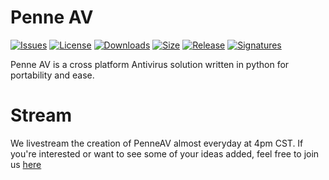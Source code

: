# Penne AV

[![Issues](https://img.shields.io/github/issues/penetrum-security/penne?style=plastic)](https://github.com/penetrum-security/Penne/issues)
[![License](https://img.shields.io/github/license/penetrum-security/penne?style=plastic)](https://github.com/penetrum-security/penne)
[![Downloads](https://img.shields.io/github/downloads/penetrum-security/penne/total?style=plastic)](https://github.com/penetrum-security/penne)
[![Size](https://img.shields.io/github/languages/code-size/penetrum-security/penne?style=plastic)](https://github.com/penetrum-security)
[![Release](https://img.shields.io/github/v/tag/penetrum-security/penne?style=plastic)](https://github.com/penetrum-security)
[![Signatures](https://img.shields.io/website?down_color=red&down_message=No%20Ready&label=Signature%20Database&style=plastic&up_color=blue&up_message=Ready&url=https%3A%2F%2Fpenetrum.com%2Fpenne%2Fhashsums.txt)](https://penetrum.com/penne/hashsums.txt)

Penne AV is a cross platform Antivirus solution written in python for portability and ease. 

# Stream

We livestream the creation of PenneAV almost everyday at 4pm CST. If you're interested or want to see some of your ideas added, feel free to join us [here](https://www.youtube.com/channel/UC4iWhlT9utKckno412H97yA) 
